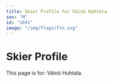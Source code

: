 ```yaml
---
title: Skier Profile for Väinö Huhtala
sex: "M"
id: "1041"
image: "/img/flags/fin.svg" 
---
```


# Skier Profile

This page is for: Väinö Huhtala.
    